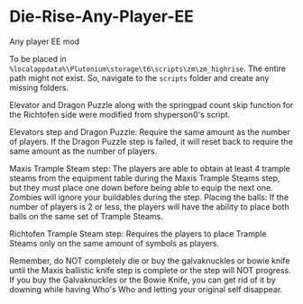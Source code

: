 # Die-Rise-Any-Player-EE
Any player EE mod 

To be placed in `%localappdata%\Plutonium\storage\t6\scripts\zm\zm_highrise`. The entire path might not exist. So, navigate to the `scripts` folder and create any missing folders.

Elevator and Dragon Puzzle along with the springpad count skip function for the Richtofen side were modified from shyperson0's script.

Elevators step and Dragon Puzzle: Require the same amount as the number of players. If the Dragon Puzzle step is failed, it will reset back to require the same amount as the number of players.

Maxis Trample Steam step: The players are able to obtain at least 4 trample steams from the equipment table during the Maxis Trample Steams step, but they must place one down before being able to equip the next one. Zombies will ignore your buildables during the step.
Placing the balls: If the number of players is 2 or less, the players will have the ability to place both balls on the same set of Trample Steams.

Richtofen Trample Steam step: Requires the players to place Trample Steams only on the same amount of symbols as players.

Remember, do NOT completely die or buy the galvaknuckles or bowie knife until the Maxis ballistic knife step is complete or the step will NOT progress. If you buy the Galvaknuckles or the Bowie Knife, you can get rid of it by downing while having Who's Who and letting your original self disappear.

